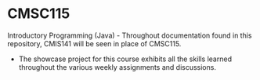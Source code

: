 # CMSC115
Introductory Programming (Java) - Throughout documentation found in this repository, CMIS141 will be seen in place of CMSC115.
  
* The showcase project for this course exhibits all the skills learned throughout the various weekly assignments and discussions.
